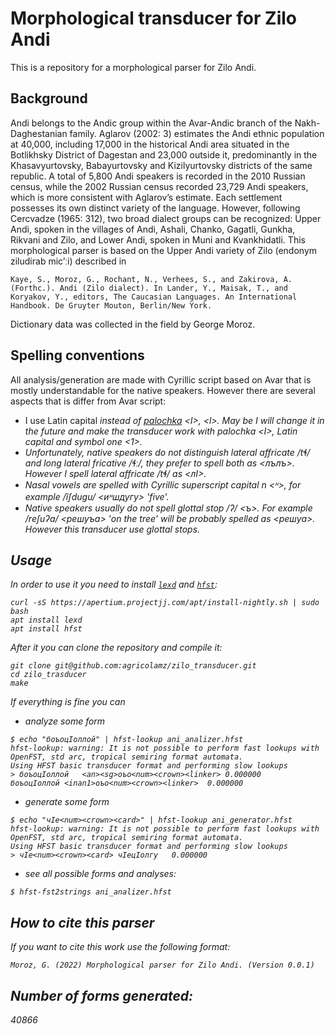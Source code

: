 # Morphological transducer for Zilo Andi

This is a repository for a morphological parser for Zilo Andi.

## Background

Andi belongs to the Andic group within the Avar-Andic branch of the Nakh-Daghestanian family. Aglarov (2002: 3) estimates the Andi ethnic population at 40,000, including 17,000 in the historical Andi area situated in the Botlikhsky District of Dagestan and 23,000 outside it, predominantly in the Khasavyurtovsky, Babayurtovsky and Kizilyurtovsky districts of the same republic. A total of 5,800 Andi speakers is recorded in the 2010 Russian census, while the 2002 Russian census recorded 23,729 Andi speakers, which is more consistent with Aglarov’s estimate. Each settlement possesses its own distinct variety of the language. However, following Cercvadze (1965: 312), two broad dialect groups can be recognized: Upper Andi, spoken in the villages of Andi, Ashali, Chanko, Gagatli, Gunkha, Rikvani and Zilo, and Lower Andi, spoken in Muni and Kvankhidatli. This morphological parser is based on the Upper Andi variety of Zilo (endonym ziludirab mic’ːi) described in

```
Kaye, S., Moroz, G., Rochant, N., Verhees, S., and Zakirova, A. (Forthc.). Andi (Zilo dialect). In Lander, Y., Maisak, T., and Koryakov, Y., editors, The Caucasian Languages. An International Handbook. De Gruyter Mouton, Berlin/New York.
```

Dictionary data was collected in the field by George Moroz.

## Spelling conventions

All analysis/generation are made with Cyrillic script based on Avar that is mostly understandable for the native speakers. However there are several aspects that is differ from Avar script:

- I use Latin capital <I> instead of [palochka](https://en.wikipedia.org/wiki/Palochka) <Ӏ>, <ӏ>. May be I will change it in the future and make the transducer work with palochka <Ӏ>, Latin capital <I> and symbol one <1>.
- Unfortunately, native speakers do not distinguish lateral affricate /tɬ/ and long lateral fricative /ɬː/, they prefer to spell both as <лълъ>. However I spell lateral affricate /tɬ/ as <лI>.
- Nasal vowels are spelled with Cyrillic superscript capital n <ᵸ>, for example /ĩʃduɡu/ <иᵸшдугу> 'five'.
- Native speakers usually do not spell glottal stop /ʔ/ <ъ>. For example /reʃuʔa/ <решуъа> 'on the tree' will be probably spelled as <решуа>. However this transducer use glottal stops.

## Usage

In order to use it you need to install [`lexd`](https://github.com/apertium/lexd) and [`hfst`](https://github.com/hfst/hfst):

```
curl -sS https://apertium.projectjj.com/apt/install-nightly.sh | sudo bash
apt install lexd
apt install hfst
```

After it you can clone the repository and compile it:

```
git clone git@github.com:agricolamz/zilo_transducer.git
cd zilo_trasducer
make
```

If everything is fine you can 

- analyze some form

```
$ echo "боъоцIоллой" | hfst-lookup ani_analizer.hfst 
hfst-lookup: warning: It is not possible to perform fast lookups with OpenFST, std arc, tropical semiring format automata.
Using HFST basic transducer format and performing slow lookups
> боъоцIоллой	<an><sg>оъо<num><crown><linker>	0.000000
боъоцIоллой	<inan1>оъо<num><crown><linker>	0.000000
```

- generate some form

```
$ echo "чIе<num><crown><card>" | hfst-lookup ani_generator.hfst 
hfst-lookup: warning: It is not possible to perform fast lookups with OpenFST, std arc, tropical semiring format automata.
Using HFST basic transducer format and performing slow lookups
> чIе<num><crown><card>	чIецIолгу	0.000000
```

- see all possible forms and analyses:

```
$ hfst-fst2strings ani_analizer.hfst
```

## How to cite this parser

If you want to cite this work use the following format:

```
Moroz, G. (2022) Morphological parser for Zilo Andi. (Version 0.0.1)
```

## Number of forms generated: 

40866
